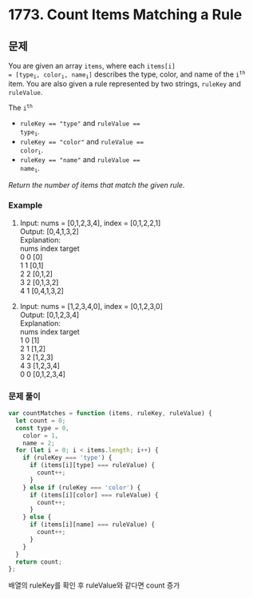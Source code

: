 # 1773. Count Items Matching a Rule

## 문제

You are given an array <code>items</code>, where each <code>items[i] = [type<sub>i</sub>, color<sub>i</sub>, name<sub>i</sub>]</code> describes the type, color, and name of the <code>i<sup>th</sup></code> item. You are also given a rule represented by two strings, <code>ruleKey</code> and <code>ruleValue</code>.

The <code>i<sup>th</sup></code>

- <code>ruleKey == "type"</code> and <code>ruleValue == type<sub>i</sub></code>.
- <code>ruleKey == "color"</code> and <code>ruleValue == color<sub>i</sub></code>.
- <code>ruleKey == "name"</code> and <code>ruleValue == name<sub>i</sub></code>.

_Return the number of items that match the given rule_.

### Example

1. Input: nums = [0,1,2,3,4], index = [0,1,2,2,1]  
   Output: [0,4,1,3,2]  
   Explanation:  
   nums index target  
   0 0 [0]  
   1 1 [0,1]  
   2 2 [0,1,2]  
   3 2 [0,1,3,2]  
   4 1 [0,4,1,3,2]

2. Input: nums = [1,2,3,4,0], index = [0,1,2,3,0]  
   Output: [0,1,2,3,4]  
   Explanation:  
   nums index target  
   1 0 [1]  
   2 1 [1,2]  
   3 2 [1,2,3]  
   4 3 [1,2,3,4]  
   0 0 [0,1,2,3,4]

### 문제 풀이

```js
var countMatches = function (items, ruleKey, ruleValue) {
  let count = 0;
  const type = 0,
    color = 1,
    name = 2;
  for (let i = 0; i < items.length; i++) {
    if (ruleKey === 'type') {
      if (items[i][type] === ruleValue) {
        count++;
      }
    } else if (ruleKey === 'color') {
      if (items[i][color] === ruleValue) {
        count++;
      }
    } else {
      if (items[i][name] === ruleValue) {
        count++;
      }
    }
  }
  return count;
};
```

배열의 ruleKey를 확인 후 ruleValue와 같다면 count 증가
